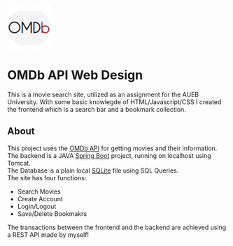 ![OMDB Logo](SpringBootMVC/src/main/resources/static/images/iconcircle.png) 
# OMDb API Web Design
  
This is a movie search site, utilized as an assignment for the AUEB University. 
With some basic knowlegde of HTML/Javascript/CSS I created the frontend which is a search bar and a bookmark collection.
  
## About
This project uses the [OMDb API](http://www.omdbapi.com/) for getting movies and their information.   
The backend is a JAVA [Spring Boot](https://spring.io) project, running on localhost using Tomcat.  
The Database is a plain local [SQLite](https://www.sqlite.org/index.html) file using SQL Queries.  
The site has four functions:  
  * Search Movies  
  * Create Account  
  * Login/Logout  
  * Save/Delete Bookmakrs  

The transactions between the frontend and the backend are achieved using a REST API made by myself!

